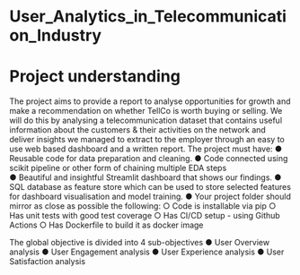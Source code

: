 # User_Analytics_in_Telecommunication_Industry

# Project understanding

The project aims to provide a report to analyse opportunities for growth and make a recommendation on whether TellCo is worth buying or selling.  We will do this by analysing a telecommunication dataset that contains useful information about the customers & their activities on the network and deliver insights we  managed to extract to the employer through an easy to use web based dashboard and a written report.
The project must  have:
●	Reusable code for data preparation and cleaning.
●	Code connected using scikit pipeline or other form of chaining multiple EDA steps  
●	Beautiful and insightful Streamlit dashboard that shows our findings.
●	SQL database as feature store which can be used to store selected features for dashboard visualisation and model training.
●	Your project folder should mirror as close as possible the following:
○	Code is installable via pip
○	Has unit tests with good test coverage
○	Has CI/CD setup - using Github Actions
○	Has Dockerfile to build it as docker image

The global objective is divided into 4 sub-objectives 
●	User Overview analysis
●	User Engagement analysis
●	User Experience analysis
●	User Satisfaction analysis
